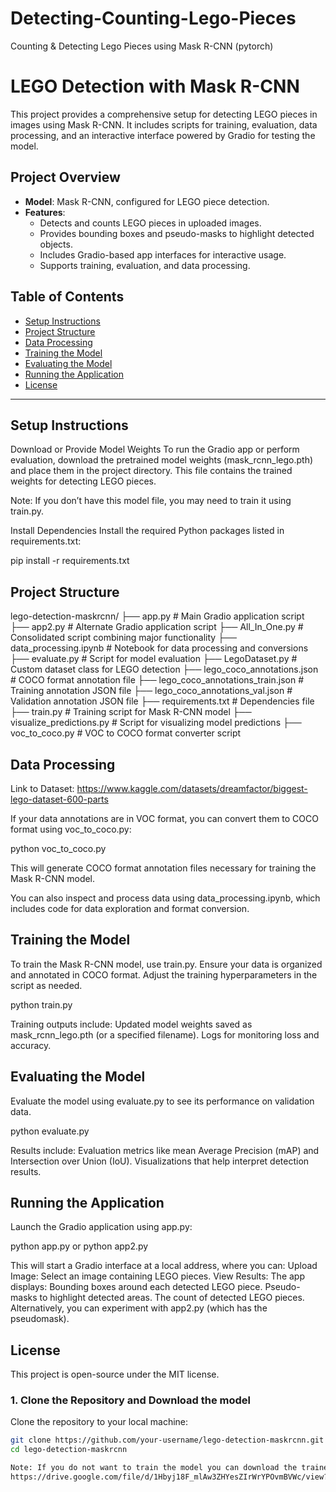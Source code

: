 # Detecting-Counting-Lego-Pieces
Counting &amp; Detecting Lego Pieces using Mask R-CNN (pytorch)

# LEGO Detection with Mask R-CNN

This project provides a comprehensive setup for detecting LEGO pieces in images using Mask R-CNN. It includes scripts for training, evaluation, data processing, and an interactive interface powered by Gradio for testing the model.

## Project Overview

- **Model**: Mask R-CNN, configured for LEGO piece detection.
- **Features**:
  - Detects and counts LEGO pieces in uploaded images.
  - Provides bounding boxes and pseudo-masks to highlight detected objects.
  - Includes Gradio-based app interfaces for interactive usage.
  - Supports training, evaluation, and data processing.

## Table of Contents

- [Setup Instructions](#setup-instructions)
- [Project Structure](#project-structure)
- [Data Processing](#data-processing)
- [Training the Model](#training-the-model)
- [Evaluating the Model](#evaluating-the-model)
- [Running the Application](#running-the-application)
- [License](#license)

---

## Setup Instructions
Download or Provide Model Weights
To run the Gradio app or perform evaluation, download the pretrained model weights (mask_rcnn_lego.pth) and place them in the project directory. This file contains the trained weights for detecting LEGO pieces.

Note: If you don’t have this model file, you may need to train it using train.py.

Install Dependencies
Install the required Python packages listed in requirements.txt:

pip install -r requirements.txt

## Project Structure
lego-detection-maskrcnn/
├── app.py                    # Main Gradio application script
├── app2.py                   # Alternate Gradio application script
├── All_In_One.py             # Consolidated script combining major functionality
├── data_processing.ipynb     # Notebook for data processing and conversions
├── evaluate.py               # Script for model evaluation
├── LegoDataset.py            # Custom dataset class for LEGO detection
├── lego_coco_annotations.json         # COCO format annotation file
├── lego_coco_annotations_train.json   # Training annotation JSON file
├── lego_coco_annotations_val.json     # Validation annotation JSON file
├── requirements.txt          # Dependencies file
├── train.py                  # Training script for Mask R-CNN model
├── visualize_predictions.py  # Script for visualizing model predictions
├── voc_to_coco.py            # VOC to COCO format converter script

## Data Processing
Link to Dataset: https://www.kaggle.com/datasets/dreamfactor/biggest-lego-dataset-600-parts

If your data annotations are in VOC format, you can convert them to COCO format using voc_to_coco.py:

python voc_to_coco.py

This will generate COCO format annotation files necessary for training the Mask R-CNN model.

You can also inspect and process data using data_processing.ipynb, which includes code for data exploration and format conversion.

## Training the Model
To train the Mask R-CNN model, use train.py. Ensure your data is organized and annotated in COCO format. Adjust the training hyperparameters in the script as needed.

python train.py

Training outputs include:
Updated model weights saved as mask_rcnn_lego.pth (or a specified filename).
Logs for monitoring loss and accuracy.

## Evaluating the Model
Evaluate the model using evaluate.py to see its performance on validation data.

python evaluate.py

Results include:
Evaluation metrics like mean Average Precision (mAP) and Intersection over Union (IoU).
Visualizations that help interpret detection results.

## Running the Application
Launch the Gradio application using app.py:

python app.py
or
python app2.py

This will start a Gradio interface at a local address, where you can:
Upload Image: Select an image containing LEGO pieces.
View Results: The app displays:
Bounding boxes around each detected LEGO piece.
Pseudo-masks to highlight detected areas.
The count of detected LEGO pieces.
Alternatively, you can experiment with app2.py (which has the pseudomask).

## License
This project is open-source under the MIT license.

### 1. Clone the Repository and Download the model

Clone the repository to your local machine:

```bash
git clone https://github.com/your-username/lego-detection-maskrcnn.git
cd lego-detection-maskrcnn

Note: If you do not want to train the model you can download the trained model from:
https://drive.google.com/file/d/1Hbyj18F_mlAw3ZHYesZIrWrYPOvmBVWc/view?usp=sharing



